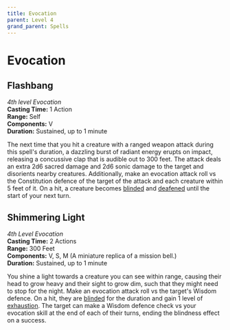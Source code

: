 ```yaml
---
title: Evocation
parent: Level 4
grand_parent: Spells
---
```


# Evocation

## Flashbang
*4th level Evocation*<br>
**Casting Time:** 1 Action<br>
**Range:** Self<br>
**Components:** V<br>
**Duration:** Sustained, up to 1 minute

The next time that you hit a creature with a ranged weapon attack during this spell's duration, a dazzling burst of radiant energy erupts on impact, releasing a concussive clap that is audible out to 300 feet. The attack deals an extra 2d6 sacred damage and 2d6 sonic damage to the target and disorients nearby creatures. Additionally, make an evocation attack roll vs the Constitution defence of the target of the attack and each creature within 5 feet of it. On a hit, a creature becomes [blinded](https://stormchaserroleplaying.com/stormchaserRPG/Conditions/Blinded/) and [deafened](https://stormchaserroleplaying.com/stormchaserRPG/Conditions/Deafened/) until the start of your next turn.

## Shimmering Light
*4th Level Evocation*<br>
**Casting Time:** 2 Actions<br>
**Range:** 300 Feet<br>
**Components:** V, S, M (A miniature replica of a mission bell.)<br>
**Duration:** Sustained, up to 1 minute

You shine a light towards a creature you can see within range, causing their head to grow heavy and their sight to grow dim, such that they might need to stop for the night. Make an evocation attack roll vs the target's Wisdom defence. On a hit, they are [blinded](https://stormchaserroleplaying.com/stormchaserRPG/Conditions/Blinded/) for the duration and gain 1 level of [exhaustion](https://stormchaserroleplaying.com/stormchaserRPG/Conditions/Exhaustion/). The target can make a Wisdom defence check vs your evocation skill at the end of each of their turns, ending the blindness effect on a success.
